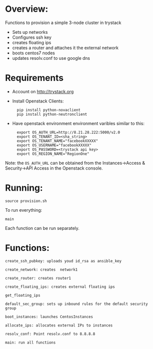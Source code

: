 Overview:
========
Functions to provision a simple 3-node cluster in trystack

- Sets up networks
- Configures ssh key
- creates floating ips
- creates a router and attaches it the external network
- boots centos7 nodes
- updates resolv.conf to use google dns


Requirements
============


- Account on http://trystack.org
- Install Openstack Clients:

		pip install python-novaclient
		pip install python-neutronclient

- Have openstack environment environment varibles similar to this:

		export OS_AUTH_URL=http://8.21.28.222:5000/v2.0
		export OS_TENANT_ID=<sha_string>
		export OS_TENANT_NAME="facebookXXXXX"
		export OS_USERNAME="facebookXXXXX"
		export OS_PASSWORD=<trystack api key>
		export OS_REGION_NAME="RegionOne"


Note: the `OS_AUTH_URL` can be obtained from the Instances->Access & Security->API Access in the Openstack console. 


Running:
========

  	source provision.sh
  
To run everything:

  	main
  	
  	
Each function can be run separately. 

Functions:
=========

	create_ssh_pubkey: uploads youd id_rsa as ansible_key
	
	create_network: creates  network1

	create_router: creates router1

	create_floating_ips: creates external floating ips

	get_floating_ips

	default_sec_group: sets up inbound rules for the default security group

	boot_instances: launches CentosInstances

	allocate_ips: allocates external IPs to instances

	resolv_conf: Point resolv.conf to 8.8.8.8
	
	main: run all functions

